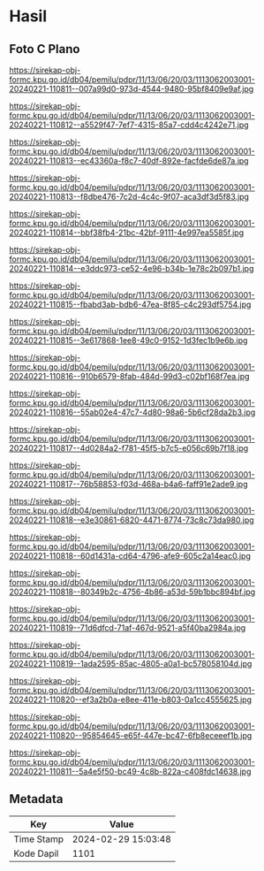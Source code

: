 # Hasil

## Foto C Plano

https://sirekap-obj-formc.kpu.go.id/db04/pemilu/pdpr/11/13/06/20/03/1113062003001-20240221-110811--007a99d0-973d-4544-9480-95bf8409e9af.jpg

https://sirekap-obj-formc.kpu.go.id/db04/pemilu/pdpr/11/13/06/20/03/1113062003001-20240221-110812--a5529f47-7ef7-4315-85a7-cdd4c4242e71.jpg

https://sirekap-obj-formc.kpu.go.id/db04/pemilu/pdpr/11/13/06/20/03/1113062003001-20240221-110813--ec43360a-f8c7-40df-892e-facfde6de87a.jpg

https://sirekap-obj-formc.kpu.go.id/db04/pemilu/pdpr/11/13/06/20/03/1113062003001-20240221-110813--f8dbe476-7c2d-4c4c-9f07-aca3df3d5f83.jpg

https://sirekap-obj-formc.kpu.go.id/db04/pemilu/pdpr/11/13/06/20/03/1113062003001-20240221-110814--bbf38fb4-21bc-42bf-9111-4e997ea5585f.jpg

https://sirekap-obj-formc.kpu.go.id/db04/pemilu/pdpr/11/13/06/20/03/1113062003001-20240221-110814--e3ddc973-ce52-4e96-b34b-1e78c2b097b1.jpg

https://sirekap-obj-formc.kpu.go.id/db04/pemilu/pdpr/11/13/06/20/03/1113062003001-20240221-110815--fbabd3ab-bdb6-47ea-8f85-c4c293df5754.jpg

https://sirekap-obj-formc.kpu.go.id/db04/pemilu/pdpr/11/13/06/20/03/1113062003001-20240221-110815--3e617868-1ee8-49c0-9152-1d3fec1b9e6b.jpg

https://sirekap-obj-formc.kpu.go.id/db04/pemilu/pdpr/11/13/06/20/03/1113062003001-20240221-110816--910b6579-8fab-484d-99d3-c02bf168f7ea.jpg

https://sirekap-obj-formc.kpu.go.id/db04/pemilu/pdpr/11/13/06/20/03/1113062003001-20240221-110816--55ab02e4-47c7-4d80-98a6-5b6cf28da2b3.jpg

https://sirekap-obj-formc.kpu.go.id/db04/pemilu/pdpr/11/13/06/20/03/1113062003001-20240221-110817--4d0284a2-f781-45f5-b7c5-e056c69b7f18.jpg

https://sirekap-obj-formc.kpu.go.id/db04/pemilu/pdpr/11/13/06/20/03/1113062003001-20240221-110817--76b58853-f03d-468a-b4a6-faff91e2ade9.jpg

https://sirekap-obj-formc.kpu.go.id/db04/pemilu/pdpr/11/13/06/20/03/1113062003001-20240221-110818--e3e30861-6820-4471-8774-73c8c73da980.jpg

https://sirekap-obj-formc.kpu.go.id/db04/pemilu/pdpr/11/13/06/20/03/1113062003001-20240221-110818--60d1431a-cd64-4796-afe9-605c2a14eac0.jpg

https://sirekap-obj-formc.kpu.go.id/db04/pemilu/pdpr/11/13/06/20/03/1113062003001-20240221-110818--80349b2c-4756-4b86-a53d-59b1bbc894bf.jpg

https://sirekap-obj-formc.kpu.go.id/db04/pemilu/pdpr/11/13/06/20/03/1113062003001-20240221-110819--71d6dfcd-71af-467d-9521-a5f40ba2984a.jpg

https://sirekap-obj-formc.kpu.go.id/db04/pemilu/pdpr/11/13/06/20/03/1113062003001-20240221-110819--1ada2595-85ac-4805-a0a1-bc578058104d.jpg

https://sirekap-obj-formc.kpu.go.id/db04/pemilu/pdpr/11/13/06/20/03/1113062003001-20240221-110820--ef3a2b0a-e8ee-411e-b803-0a1cc4555625.jpg

https://sirekap-obj-formc.kpu.go.id/db04/pemilu/pdpr/11/13/06/20/03/1113062003001-20240221-110820--95854645-e65f-447e-bc47-6fb8eceeef1b.jpg

https://sirekap-obj-formc.kpu.go.id/db04/pemilu/pdpr/11/13/06/20/03/1113062003001-20240221-110811--5a4e5f50-bc49-4c8b-822a-c408fdc14638.jpg


## Metadata

| Key        | Value               |
| ---------- | ------------------- |
| Time Stamp | 2024-02-29 15:03:48 |
| Kode Dapil | 1101                |



